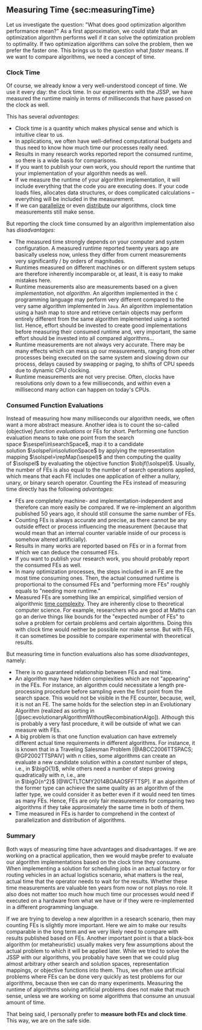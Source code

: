 ## Measuring Time {sec:measuringTime}

Let us investigate the question: "What does good optimization algorithm performance mean?"
As a first approximation, we could state that an optimization algorithm performs well if it can solve the optimization problem to optimality.
If two optimization algorithms can solve the problem, then we prefer the faster one.
This brings us to the question what *faster* means.
If we want to compare algorithms, we need a concept of time. 

### Clock Time

Of course, we already know a very well-understood concept of time.
We use it every day: the clock time.
In our experiments with the JSSP, we have measured the runtime mainly in terms of milliseconds that have passed on the clock as well.

This has several *advantages*:

- Clock time is a quantity which makes physical sense and which is intuitive clear to us.
- In applications, we often have well-defined computational budgets and thus need to know how much time our processes really need.
- Results in many research works reported report the consumed runtime, so there is a wide basis for comparisons.
- If you want to publish your own work, you should report the runtime that your implementation of your algorithm needs as well.
- If we measure the runtime of your algorithm implementation, it will include everything that the code you are executing does. If your code loads files, allocates data structures, or does complicated calculations &ndash; everything will be included in the measurement.
- If we can [parallelize](http://en.wikipedia.org/wiki/Parallel_computing) or even [distribute](http://en.wikipedia.org/wiki/Distributed_computing) our algorithms, clock time measurements still make sense.

But reporting the clock time consumed by an algorithm implementation also has *disadvantages*:

- The measured time strongly depends on your computer and system configuration.
A measured runtime reported twenty years ago are basically useless now, unless they differ from current measurements very significantly / by orders of magnitudes.
- Runtimes measured on different machines or on different system setups are therefore inherently incomparable or, at least, it is easy to make mistakes here.
- Runtime measurements also are measurements based on a given *implementation*, not *algorithm*.
An algorithm implemented in the `C` programming language may perform very different compared to the very same algorithm implemented in `Java`.
An algorithm implementation using a hash map to store and retrieve certain objects may perform entirely different from the same algorithm implemented using a sorted list.
Hence, effort should be invested to create good implementations before measuring their consumed runtime and, very important, the same effort should be invested into all compared algorithms&hellip; 
- Runtime measurements are not always very accurate.
There may be many effects which can mess up our measurements, ranging from other processes being executed on the same system and slowing down our process, delays caused by swapping or paging, to shifts of CPU speeds due to dynamic CPU clocking.
- Runtime measurements are not very precise.
Often, clocks have resolutions only down to a few milliseconds, and within even a millisecond many action can happen on today's CPUs.

### Consumed Function Evaluations

Instead of measuring how many milliseconds our algorithm needs, we often want a more abstract measure.
Another idea is to count the so-called (objective) *function evaluations* or FEs for short.
Performing one function evaluation means to take one point from the search space&nbsp;$\sespel\in\searchSpace$, map it to a candidate solution&nbsp;$\solspel\in\solutionSpace$ by applying the representation mapping&nbsp;$\solspel=\repMap(\sespel)$ and then computing the quality of&nbsp;$\solspel$ by evaluating the objective function&nbsp;$\objf(\solspel)$.
Usually, the number of FEs is also equal to the number of search operations applied, which means that each FE includes one application of either a nullary, unary, or binary search operator. 
Counting the FEs instead of measuring time directly has the following *advantages*:

- FEs are completely machine- and implementation-independent and therefore can more easily be compared.
If we re-implement an algorithm published 50 years ago, it should still consume the same number of FEs.
- Counting FEs is always accurate and precise, as there cannot be any outside effect or process influencing the measurement (because that would mean that an internal counter variable inside of our process is somehow altered artificially). 
- Results in many works are reported based on FEs or in a format from which we can deduce the consumed FEs.
- If you want to publish your research work, you should probably report the consumed FEs as well. 
- In many optimization processes, the steps included in an FE are the most time consuming ones.
Then, the actual consumed runtime is proportional to the consumed FEs and "performing more FEs" roughly equals to "needing more runtime."
- Measured FEs are something like an empirical, simplified version of algorithmic [time complexity](http://en.wikipedia.org/wiki/Time_complexity).
They are inherently close to theoretical computer science.
For example, researchers who are good at Maths can go an derive things like bounds for the "expected number of FEs" to solve a problem for certain problems and certain algorithms.
Doing this with clock time would neither be possible nor make sense.
But with FEs, it can sometimes be possible to compare experimental with theoretical results.

But measuring time in function evaluations also has some *disadvantages*, namely:

- There is no guaranteed relationship between FEs and real time.
- An algorithm may have hidden complexities which are not "appearing" in the FEs.
For instance, an algorithm could necessitate a length pre-processing procedure before sampling even the first point from the search space.
This would not be visible in the FE counter, because, well, it is not an FE.
The same holds for the selection step in an Evolutionary Algorithm (realized as sorting in [@sec:evolutionaryAlgorithmWithoutRecombinationAlgo]).
Although this is probably a very fast procedure, it will be outside of what we can measure with FEs. 
- A big problem is that one function evaluation can have extremely different actual time requirements in different algorithms.
For instance, it is known that in a Traveling Salesman Problem&nbsp;[@ABCC2006TTSPACS; @GP2002TTSPAIV] with $n$&nbsp;cities, some algorithms can create an evaluate a new candidate solution within a *constant* number of steps, i.e., in&nbsp;$\bigO{1}$, while others need a number of steps growing quadratically with&nbsp;$n$, i.e., are in&nbsp;$\bigO{n^2}$&nbsp;[@WCTLTCMY2014BOAAOSFFTTSP].
If an algorithm of the former type can achieve the same quality as an algorithm of the latter type, we could consider it as better even if it would need ten times as many FEs.
Hence, FEs are only fair measurements for comparing two algorithms if they take approximately the same time in both of them.
- Time measured in FEs is harder to comprehend in the context of parallelization and distribution of algorithms.

### Summary

Both ways of measuring time have advantages and disadvantages.
If we are working on a practical application, then we would maybe prefer to evaluate our algorithm implementations based on the clock time they consume.
When implementing a solution for scheduling jobs in an actual factory or for routing vehicles in an actual logistics scenario, what matters is the real, actual time that the operator needs to wait for the results.
Whether these time measurements are valuable ten years from now or not plays no role.
It also does not matter too much how much time our processes would need if executed on a hardware from what we have or if they were re-implemented in a different programming language.

If we are trying to develop a new algorithm in a research scenario, then may counting FEs is slightly more important.
Here we aim to make our results comparable in the long term and we very likely need to compare with results published based on FEs.
Another important point is that a black-box algorithm (or metaheuristic) usually makes very few assumptions about the actual problem to which it will be applied later.
While we tried to solve the JSSP with our algorithms, you probably have seen that we could plug almost arbitrary other search and solution spaces, representation mappings, or objective functions into them.
Thus, we often use artificial problems where FEs can be done very quickly as test problems for our algorithms, because then we can do many experiments.
Measuring the runtime of algorithms solving artificial problems does not make that much sense, unless we are working on some algorithms that consume an unusual amount of time.

That being said, I personally prefer to **measure both FEs and clock time**.
This way, we are on the safe side.

